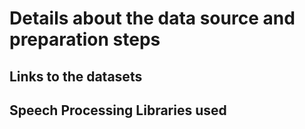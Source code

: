 # Details about the data source and preparation steps

## Links to the datasets
## Speech Processing Libraries used